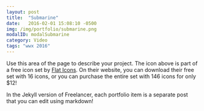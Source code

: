 ```yaml
---
layout: post
title:  "Submarine"
date:   2016-02-01 15:08:10 -0500
img: /img/portfolio/submarine.png
modalID: modalSubmarine
category: Video
tags: "wwx 2016"
---
```

Use this area of the page to describe your project. The icon above is part of a free icon set by [Flat Icons][flat-icons-link]. On their website, you can download their free set with 16 icons, or you can purchase the entire set with 146 icons for only $12!

In the Jekyll version of Freelancer, each portfolio item is a separate post that you can edit using markdown!

[flat-icons-link]: https://sellfy.com/p/8Q9P/jV3VZ/